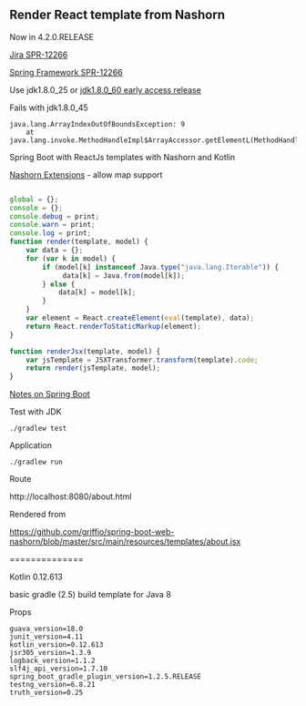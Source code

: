 ## Render React template from Nashorn

Now in 4.2.0.RELEASE

[Jira SPR-12266](https://jira.spring.io/browse/SPR-12266)

[Spring Framework SPR-12266](https://github.com/sdeleuze/spring-framework/tree/SPR-12266)

Use jdk1.8.0_25 or [jdk1.8.0_60 early access release](https://jdk8.java.net/download.html)

Fails with jdk1.8.0_45

~~~
java.lang.ArrayIndexOutOfBoundsException: 9
	at java.lang.invoke.MethodHandleImpl$ArrayAccessor.getElementL(MethodHandleImpl.java:130)
~~~

Spring Boot with ReactJs templates with Nashorn and Kotlin

[Nashorn Extensions](https://wiki.openjdk.java.net/display/Nashorn/Nashorn+extensions) - allow map support

~~~javascript

global = {};
console = {};
console.debug = print;
console.warn = print;
console.log = print;
function render(template, model) {
    var data = {};
    for (var k in model) {
        if (model[k] instanceof Java.type("java.lang.Iterable")) {
             data[k] = Java.from(model[k]);
        } else {
            data[k] = model[k];
        }
    }
    var element = React.createElement(eval(template), data);
    return React.renderToStaticMarkup(element);
}

function renderJsx(template, model) {
    var jsTemplate = JSXTransformer.transform(template).code;
    return render(jsTemplate, model);
}

~~~

[Notes on Spring Boot](http://docs.spring.io/spring-boot/docs/current/reference/html/howto-spring-boot-application.html)

Test with JDK 

~~~
./gradlew test
~~~

Application

~~~
./gradlew run
~~~

Route

http://localhost:8080/about.html

Rendered from

https://github.com/griffio/spring-boot-web-nashorn/blob/master/src/main/resources/templates/about.jsx

==============

Kotlin 0.12.613

basic gradle (2.5) build template for Java 8

Props
~~~
guava_version=18.0
junit_version=4.11
kotlin_version=0.12.613
jsr305_version=1.3.9
logback_version=1.1.2
slf4j_api_version=1.7.10
spring_boot_gradle_plugin_version=1.2.5.RELEASE
testng_version=6.8.21
truth_version=0.25
~~~
